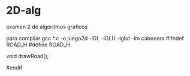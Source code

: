 # 2D-alg
examen 2 de algoritmos graficos

para compilar gcc *.c -o juego2d -lGL -lGLU -lglut -lm
cabecera 
#ifndef ROAD_H
#define ROAD_H

void drawRoad();

#endif
